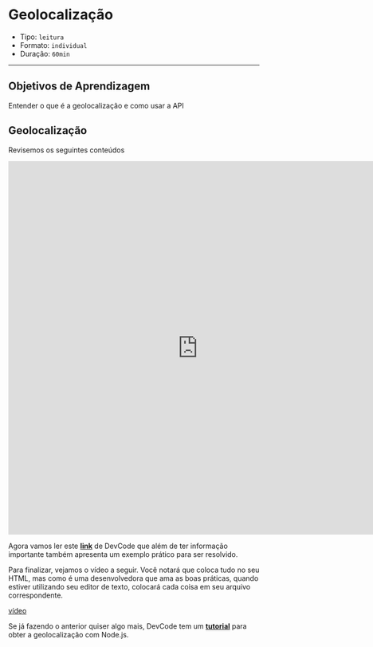 # Geolocalização

- Tipo: `leitura`
- Formato: `individual`
- Duração: `60min`

***

## Objetivos de Aprendizagem

Entender o que é a geolocalização e como usar a API

## Geolocalização

Revisemos os seguintes conteúdos

<iframe src="https://docs.google.com/presentation/d/e/2PACX-1vQbFDCCktoR42Inmp5jjBt-OkwBMPS-CxOI4k4FgHvQKEOkLvht3qTZc5bYz4X8Vjt--a3NepBgu2A-/embed?start=false&loop=false&delayms=5000" frameborder="0" width="760" height="749" allowfullscreen="true" mozallowfullscreen="true" webkitallowfullscreen="true"></iframe>

Agora vamos ler este **[link](https://devcode.la/tutoriales/api-geolocalizacion-html5/)** de DevCode que além de ter informação importante também apresenta um exemplo prático para ser resolvido.

Para finalizar, vejamos o vídeo a seguir. Você notará que coloca tudo no seu HTML, mas como é uma desenvolvedora que ama as boas práticas, quando estiver utilizando seu editor de texto, colocará cada coisa em seu arquivo correspondente.

[vídeo](https://www.youtube.com/watch?v=XX9Kmg3qLRk)

Se já fazendo o anterior quiser algo mais, DevCode tem um **[tutorial](https://devcode.la/tutoriales/geolocalizacion-nodejs/)** para obter a geolocalização com Node.js.
